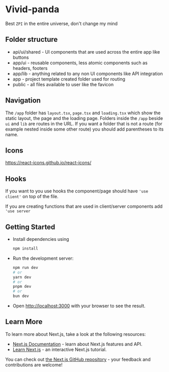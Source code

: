 # Vivid-panda

Best `ZPI` in the entire universe, don't change my mind

## Folder structure

- api/ui/shared - UI components that are used across the entire app like buttons
- app/ui - reusable components, less atomic components such as headers, footers
- app/lib - anything related to any non UI components like API integration
- app - project template created folder used for routing
- public - all files available to user like the favicon

## Navigation

 The ```/app``` folder has `layout.tsx`, `page.tsx` and `loading.tsx` which show the static layout, the page and the loading page. Folders inside the ```/app``` beside `ui` and `lib` are routes in the URL. If you want a folder that is not a route (for example nested inside some other route) you should add parentheses to its name.

## Icons

https://react-icons.github.io/react-icons/


## Hooks

If you want to you use hooks the component/page should have `'use client'` on top of the file.

If you are creating functions that are used in client/server components add `'use server`

## Getting Started

- Install dependencies using
    ```bash
    npm install
    ```

- Run the development server:
    ```bash
    npm run dev
    # or
    yarn dev
    # or
    pnpm dev
    # or
    bun dev
    ```

- Open [http://localhost:3000](http://localhost:3000) with your browser to see the result.


## Learn More

To learn more about Next.js, take a look at the following resources:

- [Next.js Documentation](https://nextjs.org/docs) - learn about Next.js features and API.
- [Learn Next.js](https://nextjs.org/learn) - an interactive Next.js tutorial.

You can check out [the Next.js GitHub repository](https://github.com/vercel/next.js/) - your feedback and contributions are welcome!